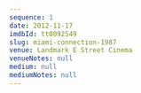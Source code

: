 ```yaml
---
sequence: 1
date: 2012-11-17
imdbId: tt0092549
slug: miami-connection-1987
venue: Landmark E Street Cinema
venueNotes: null
medium: null
mediumNotes: null
---
```


